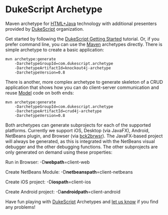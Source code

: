 DukeScript Archetype
=================

Maven archetype for [HTML+Java](http://html.java.net) technology with additional
presenters provided by [DukeScript](http://dukescript.com) organization.

Get started by following the [DukeScript Getting Started](http://dukescript.com/getting_started.html) tutorial.
Or, if you prefer command line, you can use the [Maven](http://maven.org) archetypes directly. 
There is simple archetype to create a basic application:

```
mvn archetype:generate 
	-DarchetypeGroupId=com.dukescript.archetype
	-DarchetypeArtifactId=knockout4j-archetype 
	-DarchetypeVersion=0.8
```

There is another, more complex archetype to generate skeleton of a CRUD application that shows how you can do 
client-server communication and reuse [Model](http://bits.netbeans.org/html+java/1.1/net/java/html/json/Model.html)
code on both ends:

```
mvn archetype:generate 
	-DarchetypeGroupId=com.dukescript.archetype
	-DarchetypeArtifactId=crud4j-archetype 
	-DarchetypeVersion=0.8
```

Both archetypes can generate subprojects for each of the supported platforms. Currently we support 
iOS, Desktop (via JavaFX), Android, NetBeans plugin, and Browser (via [bck2brwsr](http://bck2brwsr.apidesign.org)). 
The JavaFX-based project will always be generated, as this is integrated with the 
NetBeans visual debugger and the other debugging functions. The other subprojects are only 
generated on demand using these properties:

Run in Browser: -D**webpath**=client-web

Create NetBeans Module: -D**netbeanspath**=client-netbeans

Create iOS project: -D**iospath**=client-ios

Create Android project: -D**androidpath**=client-android

Have fun playing with [DukeScript](http://dukescript.com) Archetypes and 
[let us know](mailto:info@eppleton.de) if you find any problems!